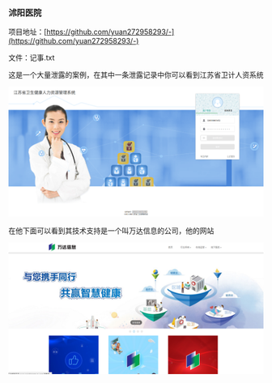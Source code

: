 ### 沭阳医院

项目地址：[https://github.com/yuan272958293/-](https://github.com/yuan272958293/-)

文件：记事.txt

这是一个大量泄露的案例，在其中一条泄露记录中你可以看到江苏省卫计人资系统

![人力资源管理](人力资源管理.png)

在他下面可以看到其技术支持是一个叫万达信息的公司，他的网站

![万达信息](万达信息.png)

